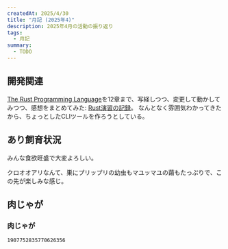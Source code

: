 ```yaml
---
createdAt: 2025/4/30
title: "月記 (2025年4)"
description: 2025年4月の活動の振り返り
tags: 
  - 月記
summary:
  - TODO
---
```


## 開発関連

[The Rust Programming Language](https://doc.rust-jp.rs/book-ja/)を12章まで、写経しつつ、変更して動かしてみつつ、感想をまとめてみた: [Rust演習の記録](./rust-exercises)。
なんとなく雰囲気わかってきたから、ちょっとしたCLIツールを作ろうとしている。

## あり飼育状況

みんな食欲旺盛で大変よろしい。

クロオオアリなんて、巣にプリップリの幼虫もマユッマユの繭もたっぷりで、この先が楽しみな感じ。

## 肉じゃが

### 肉じゃが

```twitter
1907752835770626356
```
